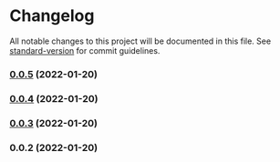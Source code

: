 # Changelog

All notable changes to this project will be documented in this file. See [standard-version](https://github.com/conventional-changelog/standard-version) for commit guidelines.

### [0.0.5](https://github.com/ajshortt/nuxt-datocms/compare/v0.0.4...v0.0.5) (2022-01-20)

### [0.0.4](https://github.com/ajshortt/nuxt-datocms/compare/v0.0.3...v0.0.4) (2022-01-20)

### [0.0.3](https://github.com/ajshortt/nuxt-datocms/compare/v0.0.2...v0.0.3) (2022-01-20)

### 0.0.2 (2022-01-20)
